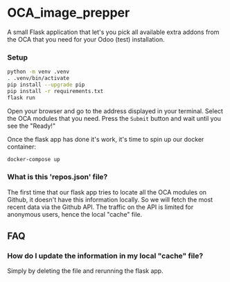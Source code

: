 # OCA_image_prepper
A small Flask application that let's you pick all available extra addons from the OCA that you need for your Odoo (test) installation.

### Setup
```bash
python -m venv .venv
. .venv/bin/activate
pip install --upgrade pip
pip install -r requirements.txt
flask run
```
Open your browser and go to the address displayed in your terminal.
Select the OCA modules that you need.
Press the `Submit` button and wait until you see the "Ready!"

Once the flask app has done it's work, it's time to spin up our docker container:
```bash
docker-compose up
```

### What is this 'repos.json' file?
The first time that our flask app tries to locate all the OCA modules on Github, it doesn't have this information locally.
So we will fetch the most recent data via the Github API. The traffic on the API is limited for anonymous users, hence
the local "cache" file.

## FAQ

### How do I update the information in my local "cache" file?
Simply by deleting the file and rerunning the flask app.